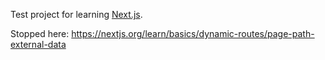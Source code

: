 Test project for learning [Next.js](https://nextjs.org/learn).

Stopped here: https://nextjs.org/learn/basics/dynamic-routes/page-path-external-data